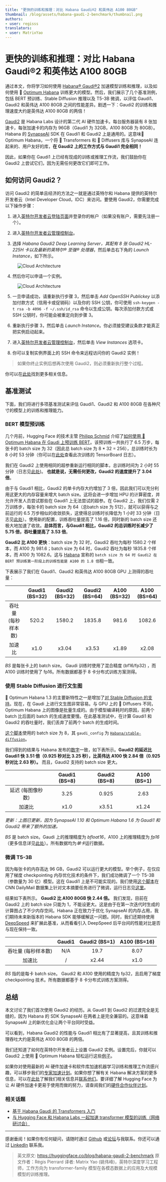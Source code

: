 ```yaml
---
title: "更快的训练和推理：对比 Habana Gaudi®2 和英伟达 A100 80GB"
thumbnail: /blog/assets/habana-gaudi-2-benchmark/thumbnail.png
authors:
- user: regisss
translators:
- user: MatrixYao
---
```


# 更快的训练和推理：对比 Habana Gaudi®2 和英伟达 A100 80GB

<!-- {blog_metadata} -->
<!-- {authors} -->

通过本文，你将学习如何使用 [Habana® Gaudi®2](https://habana.ai/training/gaudi2/) 加速模型训练和推理，以及如何使用 🤗 [Optimum Habana](https://huggingface.co/docs/optimum/habana/index) 训练更大的模型。然后，我们展示了几个基准测例，包括 BERT 预训练、Stable Diffusion 推理以及 T5-3B 微调，以评估 Gaudi1、Gaudi2 和英伟达 A100 80GB 之间的性能差异。剧透一下：Gaudi2 的训练和推理速度大约是英伟达 A100 80GB 的两倍！

[Gaudi2](https://habana.ai/training/gaudi2/) 是 Habana Labs 设计的第二代 AI 硬件加速卡。每台服务器装有 8 张加速卡，每张加速卡的内存为 96GB（Gaudi1 为 32GB，A100 80GB 为 80GB）。Habana 的 [SynapseAI](https://developer.habana.ai/) SDK 在 Gaudi1 和 Gaudi2 上是通用的。这意味🤗 Optimum Habana，一个将 🤗 Transformers 和 🤗 Diffusers 库与 SynapseAI 连起来的、用户友好的库，**在 Gaudi2 上的工作方式与 Gaudi1 完全相同！**

因此，如果你在 Gaudi1 上已经有现成的训练或推理工作流，我们鼓励你在 Gaudi2 上尝试它们，因为无需任何更改它们即可工作。

## 如何访问 Gaudi2？

访问 Gaudi2 的简单且经济的方法之一就是通过英特尔和 Habana 提供的英特尔开发者云（Intel Developer Cloud，IDC）来访问。要使用 Gaudi2，你需要完成以下操作步骤：

1. 进入[英特尔开发者云登陆页面](https://www.intel.com/content/www/us/en/developer/tools/devcloud/services.html)并登录你的帐户（如果没有账户，需要先注册一个）。

2. 进入[英特尔开发者云管理控制台](https://scheduler.cloud.intel.com/#/systems)。

3. 选择 *Habana Gaudi2 Deep Learning Server，其配有 8 张 Gaudi2 HL-225H 卡以及最新的英特尔® 至强® 处理器*，然后单击右下角的 *Launch Instance*，如下所示。

<figure class="image table text-center m-0 w-full">
  <img src="/blog/assets/habana-gaudi-2-benchmark/launch_instance.png" alt="Cloud Architecture"/>
</figure>

4. 然后你可以申请一个实例。
<figure class="image table text-center m-0 w-full">
  <img src="/blog/assets/habana-gaudi-2-benchmark/request_instance.png" alt="Cloud Architecture"/>
</figure>

5. 一旦申请成功，请重新执行步骤 3，然后单击 *Add OpenSSH Publickey* 以添加付款方式（信用卡或促销码）以及你的 SSH 公钥，你可使用 `ssh-keygen -t rsa -b 4096 -f ~/.ssh/id_rsa` 命令以生成公钥。每次添加付款方式或 SSH 公钥时，你可能会被重定向到步骤 3。

6. 重新执行步骤 3，然后单击 *Launch Instance*。你必须接受建议条款才能真正把实例启动起来。

7. 进入[英特尔开发者云管理控制台](https://scheduler.cloud.intel.com/#/systems)，然后单击 *View Instances* 选项卡。

8. 你可以复制实例界面上的 SSH 命令来远程访问你的 Gaudi2 实例！

> 如果你终止实例后想再次使用 Gaudi2，则必须重新执行整个过程。

你可以在[此处](https://scheduler.cloud.intel.com/public/Intel_Developer_Cloud_Getting_Started.html)找到更多相关信息。


## 基准测试

下面，我们将进行多项基准测试来评估 Gaudi1、Gaudi2 和 A100 80GB 在各种尺寸的模型上的训练和推理能力。


### BERT 模型预训练

几个月前，Hugging Face 的技术主管 [Philipp Schmid](https://huggingface.co/philschmid) 介绍了[如何使用 🤗 Optimum Habana 在 Gaudi 上预训练 BERT](https://huggingface.co/blog/pretraining-bert)。该预训练一共执行了 6.5 万步，每张卡的 batch size 为 32（因此总 batch size 为 8 * 32 = 256），总训练时长为 8 小时 53 分钟（你可以在[此处](https://huggingface.co/philschmid/bert-base-uncased-2022-habana-test-6/tensorboard?scroll=1#scalars)查看此次训练的 TensorBoard 日志）。

我们在 Gaudi2 上使用相同的超参重新运行相同的脚本，总训练时间为 2 小时 55 分钟（日志见[此处](https://huggingface.co/regisss/bert-pretraining-gaudi-2-batch-size-32/tensorboard?scroll=1#scalars))。 **也就是说，无需任何更改，Gaudi2 的速度提升了 3.04 倍**。

由于与 Gaudi1 相比，Gaudi2 的单卡内存大约增加了 3 倍，因此我们可以充分利用这更大的内存容量来增大 batch size。这将会进一步增加 HPU 的计算密度，并允许开发人员尝试那些在 Gaudi1 上无法尝试的超参。在 Gaudi2 上，我们仅需 2 万训练步，每张卡的 batch size 为 64（总batch size 为 512），就可以获得与之前运行的 6.5 万步相似的收敛损失，这使得总训练时长降低为 1 小时 33 分钟（日志见[此处](https://huggingface.co/regisss/bert-pretraining-gaudi-2-batch-size-64/tensorboard?scroll=1#scalars)）。使用新的配置，训练吞吐量提高了 1.16 倍，同时新的 batch size 还极大地加速了收敛。**总体而言，与Gaudi1 相比，Gaudi2 的总训练时长减少了 5.75 倍，吞吐量提高了 3.53 倍**。

**Gaudi2 比 A100 更快**：batch size 为 32 时，Gaudi2 吞吐为每秒 1580.2 个样本，而 A100 为 981.6；batch size 为 64 时，Gaudi2 吞吐为每秒 1835.8 个样本，而 A100 为 1082.6。这与 [Habana](https://habana.ai/training/gaudi2/) 宣称的 `batch size 为 64 时 Gaudi2 在 BERT 预训练第一阶段上的训练性能是 A100 的 1.8 倍`相一致。

下表展示了我们在 Gaudi1、Gaudi2 和英伟达 A100 80GB GPU 上测得的吞吐量：

<center>

|   | Gaudi1 (BS=32) | Gaudi2 (BS=32) | Gaudi2 (BS=64) | A100 (BS=32) | A100 (BS=64) |
|:-:|:-----------------------:|:--------------:|:--------------:|:-------:|:---------------------:|
| 吞吐量 (每秒样本数) | 520.2 | 1580.2 | 1835.8 | 981.6 | 1082.6 |
| 加速比 | x1.0 | x3.04 | x3.53 | x1.89 | x2.08 |

</center>

*BS* 是每张卡上的 batch size。 Gaudi 训练时使用了混合精度 (bf16/fp32) ，而 A100 训练时使用了 fp16。所有数据都基于 8 卡分布式训练方案测得。

### 使用 Stable Diffusion 进行文生图

🤗 Optimum Habana 1.3 的主要新特性之一是增加了[对 Stable Diffusion 的支持](https://huggingface.co/docs/optimum/habana/usage_guides/stable_diffusion)。现在，在 Gaudi 上进行文生图非常容易。与 GPU 上的 🤗 Diffusers 不同，Optimum Habana 上的图像是批量生成的。由于模型编译耗时的原因，前两个 batch 比后面的 batch 的生成速度要慢。在此基准测试中，在计算 Gaudi1 和 Gaudi2 的吞吐量时，我们丢弃了前两个 batch 的生成时间。

[这个脚本](https://github.com/huggingface/optimum-habana/tree/main/examples/stable-diffusion)使用的 batch size 为 8，其 `gaudi_config` 为 [`Habana/stable-diffusion`](https://huggingface.co/Habana/stable-diffusion)。

我们得到的结果与 Habana 发布的[数字]((https://developer.habana.ai/resources/habana-models-performance/))一致，如下表所示。**Gaudi2 的延迟比 Gaudi1 快 3.51 倍（0.925 秒对比 3.25 秒），比英伟达 A100 快 2.84 倍（0.925 秒对比 2.63 秒）。** 而且，Gaudi2 支持的 batch size 更大。

<center>

|                 | Gaudi1 (BS=8) | Gaudi2 (BS=8) | A100 (BS=1) |
|:---------------:|:----------------------:|:-------------:|:-----------:|
| 延迟 (每图像秒数) | 3.25                   | 0.925         | 2.63        |
| 加速比         | x1.0                   | x3.51         | x1.24       |

</center>

*更新：上图已更新，因为 SynapseAI 1.10 和 Optimum Habana 1.6 为 Gaudi1 和 Gaudi2 带来了额外的加速。*

*BS* 是 batch size。Gaudi 上的推理精度为 *bfloat16*，A100 上的推理精度为 *fp16*（更多信息详见[此处](https://huggingface.co/docs/diffusers/optimization/fp16)）。所有数据均为*单卡*运行数据。

### 微调 T5-3B

因为每张卡的内存高达 96 GB，Gaudi2 可以运行更大的模型。举个例子，在仅应用了梯度 checkpointing 内存优化技术的条件下，我们成功微调了一个 T5-3B（参数量为 30 亿）模型。这在 Gaudi1 上是不可能实现的。我们使用[这个脚本](https://github.com/huggingface/optimum-habana/tree/main/examples/summarization)在 CNN DailyMail 数据集上针对文本摘要任务进行了微调，运行日志见[这里](https://huggingface.co/regisss/t5-3b-summarization-gaudi-2/tensorboard?scroll=1#scalars)。

结果如下表所示。 **Gaudi2 比 A100 80GB 快 2.44 倍。** 我们发现，目前在 Gaudi2 上的 batch size 只能为 1，不能设更大。这是由于在第一次迭代时生成的计算图占了不少内存空间。Habana 正在致力于优化 SynapseAI 的内存占用，我们期待未来新版本的 Habana SDK 能够缓解这一问题。同时，我们还期待使用 [DeepSpeed](https://www.deepspeed.ai/) 来扩展此基准，从而看看引入 DeepSpeed 后平台间的性能对比是否与现在保持一致。

<center>

|   | Gaudi1 | Gaudi2 (BS=1) | A100 (BS=16) |
|:-:|:-------:|:--------------:|:------------:|
| 吞吐量 (每秒样本数) | N/A | 19.7 | 8.07 |
| 加速比 | / | x2.44 | x1.0 |

</center>

*BS* 指的是每卡 batch size。 Gaudi2 和 A100 使用的精度为 fp32，且启用了梯度 checkpointing 技术。所有数据都基于 8 卡分布式训练方案测得。

## 总结

本文讨论了我们首次使用 Gaudi2 的经历。从 Gaudi1 到 Gaudi2 的过渡完全是无缝的，因为 Habana 的 SDK SynapseAI 在两者上是完全兼容的。这意味着 SynapseAI 上的新优化会让两个平台同时受益。

可以看到，Habana Gaudi2 的性能与 Gaudi1 相比有了显著提高，且其训练和推理吞吐大约是英伟达 A100 80GB 的两倍。

我们还知道了如何在英特尔开发者云上设置 Gaudi2 实例。设置完后，你就可以 Gaudi2 上使用 🤗 Optimum Habana 轻松运行这些[例子](https://github.com/huggingface/optimum-habana/tree/main/examples)。

如果你对使用最新的 AI 硬件加速卡和软件库加速机器学习训练和推理工作流感兴趣，可以移步我们的[专家加速计划](https://huggingface.co/support)。如果你想了解有关 Habana 解决方案的更多信息，可以在[此处](https://huggingface.co/hardware/habana)了解我们相关信息并[联系他们](https://habana.ai/contact-us/)。要详细了解 Hugging Face 为让 AI 硬件加速卡更易于使用而做的努力，请查阅我们的[硬件合作伙伴计划](https://huggingface.co/hardware)。


### 相关话题

- [基于 Habana Gaudi 的 Transformers 入门](https://huggingface.co/blog/zh/getting-started-habana)
- [与 Hugging Face 和 Habana Labs 一起加速 transformer 模型的训练（网络研讨会）](https://developer.habana.ai/events/accelerate-transformer-model-training-with-hugging-face-and-habana-labs/)

---

感谢垂阅！如果你有任何疑问，请随时通过 [Github](https://github.com/huggingface/optimum-habana) 或[论坛](https://discuss.huggingface.co/c/optimum/59)与我联系。你还可以通过 [LinkedIn](https://www.linkedin.com/in/regispierrard/) 联系我。

> 英文原文: <url> https://huggingface.co/blog/habana-gaudi-2-benchmark </url>
> 原文作者：Régis Pierrard
> 译者: Matrix Yao (姚伟峰)，英特尔深度学习工程师，工作方向为 transformer-family 模型在各模态数据上的应用及大规模模型的训练推理。
